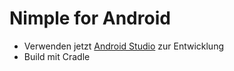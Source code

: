 Nimple for Android
==============

- Verwenden jetzt [Android Studio](https://developer.android.com/sdk/installing/studio.html) zur Entwicklung
- Build mit Cradle

